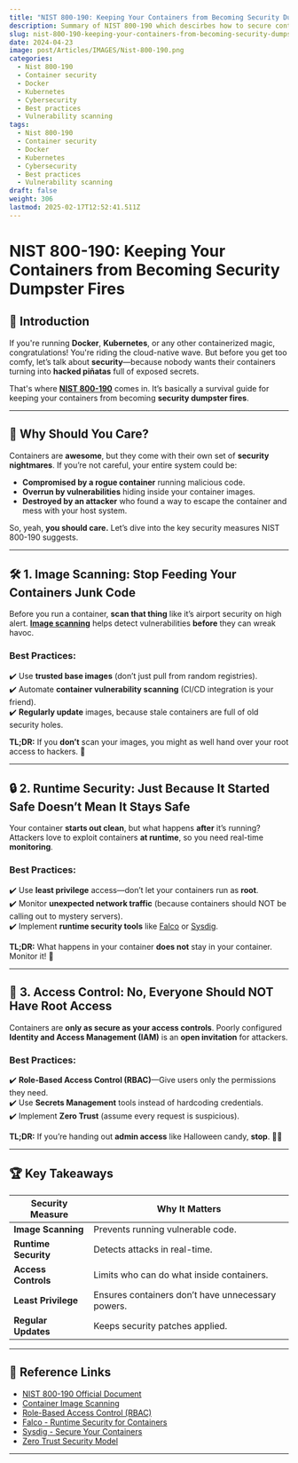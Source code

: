 ```yaml
---
title: "NIST 800-190: Keeping Your Containers from Becoming Security Dumpster Fires"
description: Summary of NIST 800-190 which descirbes how to secure containers
slug: nist-800-190-keeping-your-containers-from-becoming-security-dumpster-fires
date: 2024-04-23
image: post/Articles/IMAGES/Nist-800-190.png
categories:
  - Nist 800-190
  - Container security
  - Docker
  - Kubernetes
  - Cybersecurity
  - Best practices
  - Vulnerability scanning
tags:
  - Nist 800-190
  - Container security
  - Docker
  - Kubernetes
  - Cybersecurity
  - Best practices
  - Vulnerability scanning
draft: false
weight: 306
lastmod: 2025-02-17T12:52:41.511Z
---
```

# NIST 800-190: Keeping Your Containers from Becoming Security Dumpster Fires

## 🚀 Introduction

If you're running **Docker**, **Kubernetes**, or any other containerized magic, congratulations! You're riding the cloud-native wave. But before you get too comfy, let’s talk about **security**—because nobody wants their containers turning into **hacked piñatas** full of exposed secrets.

That's where **[NIST 800-190](https://csrc.nist.gov/publications/detail/sp/800-190/final)** comes in. It’s basically a survival guide for keeping your containers from becoming **security dumpster fires**.

<!--
**I have embedded the document for you here**
**NOTE:** 
The .Gov link seems to frequntly NOT be up frmo time to time- so I am hosting my latest copy on this site.

Here is an embedded viewer of my latest copy of this document .

NIST.SP.800-190.pdf

**Also** a bug on this site I have not had a chance to track down, is the pdf embeds dont always seem to work on mobile.
If you are on mobile, and the viewer doesnt work,- click my Full Page link below and it will direct link to the PDF, which usualy displays nicely in most browsers.



<embed src="NIST.SP.800-190.pdf" type="application/pdf" width="100%" height="600px">`
<div style="text-align: center;"> 
<a href="NIST.SP.800-190.pdf" style="text-align:center; text-decoration: underline">VIEW FULLPAGE-Download</a><br>

</div>

-->

***

## 🛑 Why Should You Care?

Containers are **awesome**, but they come with their own set of **security nightmares**. If you’re not careful, your entire system could be:

* **Compromised by a rogue container** running malicious code.
* **Overrun by vulnerabilities** hiding inside your container images.
* **Destroyed by an attacker** who found a way to escape the container and mess with your host system.

So, yeah, **you should care.** Let’s dive into the key security measures NIST 800-190 suggests.

***

## 🛠️ 1. Image Scanning: Stop Feeding Your Containers Junk Code

Before you run a container, **scan that thing** like it’s airport security on high alert. **[Image scanning](https://en.wikipedia.org/wiki/Container_image)** helps detect vulnerabilities **before** they can wreak havoc.

### **Best Practices:**

✔️ Use **trusted base images** (don’t just pull from random registries).\
✔️ Automate **container vulnerability scanning** (CI/CD integration is your friend).\
✔️ **Regularly update** images, because stale containers are full of old security holes.

**TL;DR:** If you **don’t** scan your images, you might as well hand over your root access to hackers. 🚨

***

## 🔒 2. Runtime Security: Just Because It Started Safe Doesn’t Mean It Stays Safe

Your container **starts out clean**, but what happens **after** it’s running? Attackers love to exploit containers **at runtime**, so you need real-time **monitoring**.

### **Best Practices:**

✔️ Use **least privilege** access—don’t let your containers run as **root**.\
✔️ Monitor **unexpected network traffic** (because containers should NOT be calling out to mystery servers).\
✔️ Implement **runtime security tools** like [Falco](https://falco.org/) or [Sysdig](https://sysdig.com/).

**TL;DR:** What happens in your container **does not** stay in your container. Monitor it! 👀

***

## 🔐 3. Access Control: No, Everyone Should NOT Have Root Access

Containers are **only as secure as your access controls**. Poorly configured **Identity and Access Management (IAM)** is an **open invitation** for attackers.

### **Best Practices:**

✔️ **Role-Based Access Control (RBAC)**—Give users only the permissions they need.\
✔️ Use **Secrets Management** tools instead of hardcoding credentials.\
✔️ Implement **Zero Trust** (assume every request is suspicious).

**TL;DR:** If you’re handing out **admin access** like Halloween candy, **stop**. 🎃🚫

***

## 🏆 Key Takeaways

| **Security Measure** | **Why It Matters**                                |
| -------------------- | ------------------------------------------------- |
| **Image Scanning**   | Prevents running vulnerable code.                 |
| **Runtime Security** | Detects attacks in real-time.                     |
| **Access Controls**  | Limits who can do what inside containers.         |
| **Least Privilege**  | Ensures containers don’t have unnecessary powers. |
| **Regular Updates**  | Keeps security patches applied.                   |

***

## 🔗 Reference Links

* [NIST 800-190 Official Document](https://csrc.nist.gov/publications/detail/sp/800-190/final)
* [Container Image Scanning](https://en.wikipedia.org/wiki/Container_image)
* [Role-Based Access Control (RBAC)](https://en.wikipedia.org/wiki/Role-based_access_control)
* [Falco - Runtime Security for Containers](https://falco.org/)
* [Sysdig - Secure Your Containers](https://sysdig.com/)
* [Zero Trust Security Model](https://en.wikipedia.org/wiki/Zero_trust_security_model)

***
